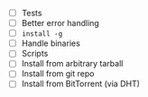 - [ ] Tests
- [ ] Better error handling
- [ ] `install -g`
- [ ] Handle binaries
- [ ] Scripts
- [ ] Install from arbitrary tarball
- [ ] Install from git repo
- [ ] Install from BitTorrent (via DHT)
